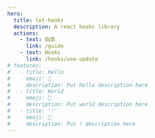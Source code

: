 ```yaml
---
hero:
  title: let-hooks
  description: A react hooks library
  actions:
    - text: 指南
      link: /guide
    - text: Hooks
      link: /hooks/use-update
# features:
#   - title: Hello
#     emoji: 💎
#     description: Put hello description here
#   - title: World
#     emoji: 🌈
#     description: Put world description here
#   - title: '!'
#     emoji: 🚀
#     description: Put ! description here
---
```

